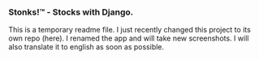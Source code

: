 ### Stonks!:tm:  -  Stocks with Django.
This is a temporary readme file. I just recently changed this project to its own repo (here).
I renamed the app and will take new screenshots. I will also translate it to english as soon as possible.
